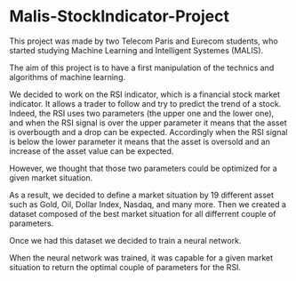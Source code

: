 # Malis-StockIndicator-Project

This project was made by two Telecom Paris and Eurecom students, who started studying Machine Learning and Intelligent Systemes (MALIS).

The aim of this project is to have a first manipulation of the technics and algorithms of machine learning.

We decided to work on the RSI indicator, which is a financial stock market indicator. It allows a trader to follow and try to predict the trend of a stock. Indeed, the RSI uses two parameters (the upper one and the lower one), and when the RSI signal is over the upper parameter it means that the asset is overbougth and a drop can be expected. Accordingly when the RSI signal is below the lower parameter it means that the asset is oversold and an increase of the asset value can be expected.

However, we thought that those two parameters could be optimized for a given market situation.

As a result, we decided to define a market situation by 19 different asset such as Gold, Oil, Dollar Index, Nasdaq, and many more. Then we created a dataset composed of the best market situation for all differrent couple of parameters.

Once we had this dataset we decided to train a neural network.

When the neural network was trained, it was capable for a given market situation to return the optimal couple of parameters for the RSI.

